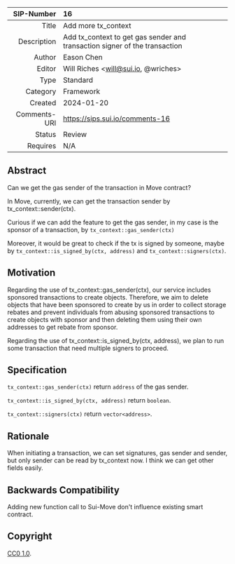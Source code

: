 | SIP-Number          | 16                                                                         |
| ---:                | :---                                                                       |
| Title               | Add more tx_context                                                        |
| Description         | Add tx_context to get gas sender and transaction signer of the transaction |
| Author              | Eason Chen <EasonC13>                                                      |
| Editor              | Will Riches <will@sui.io, @wriches>                                        |
| Type                | Standard                                                                   |
| Category            | Framework                                                                  |
| Created             | 2024-01-20                                                                 |
| Comments-URI        | https://sips.sui.io/comments-16                                            |
| Status              | Review                                                                      |
| Requires            | N/A                                                                        |


## Abstract

Can we get the gas sender of the transaction in Move contract?

In Move, currently, we can get the transaction sender by tx_context::sender(ctx). 

Curious if we can add the feature to get the gas sender, in my case is the sponsor of a transaction, by `tx_context::gas_sender(ctx)`

Moreover, it would be great to check if the tx is signed by someone, maybe by `tx_context::is_signed_by(ctx, address)` and `tx_context::signers(ctx)`.

## Motivation

Regarding the use of tx_context::gas_sender(ctx), our service includes sponsored transactions to create objects. Therefore, we aim to delete objects that have been sponsored to create by us in order to collect storage rebates and prevent individuals from abusing sponsored transactions to create objects with sponsor and then deleting them using their own addresses to get rebate from sponsor.

Regarding the use of tx_context::is_signed_by(ctx, address), we plan to run some transaction that need multiple signers to proceed.

## Specification

`tx_context::gas_sender(ctx)` return `address` of the gas sender.

`tx_context::is_signed_by(ctx, address)` return `boolean`.

`tx_context::signers(ctx)` return `vector<address>`.

## Rationale

When initiating a transaction, we can set signatures, gas sender and sender, but only sender can be read by tx_context now. I think we can get other fields easily.

## Backwards Compatibility

Adding new function call to Sui-Move don't influence existing smart contract.


## Copyright

[CC0 1.0](../LICENSE.md).
